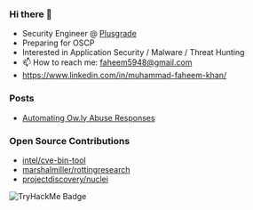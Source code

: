 ### Hi there 👋

- Security Engineer @ [Plusgrade](https://github.com/plusgrade)
- Preparing for OSCP
- Interested in Application Security / Malware / Threat Hunting 
- 📫 How to reach me: faheem5948@gmail.com
- https://www.linkedin.com/in/muhammad-faheem-khan/


### Posts
- [Automating Ow.ly Abuse Responses](https://medium.com/hootsuite-engineering/automating-ow-ly-abuse-responses-ecb2b5bc44b8)

### Open Source Contributions
- [intel/cve-bin-tool](https://github.com/intel/cve-bin-tool)
- [marshalmiller/rottingresearch](https://github.com/marshalmiller/rottingresearch)  
- [projectdiscovery/nuclei](https://github.com/projectdiscovery/nuclei)

![TryHackMe Badge](https://tryhackme-badges.s3.amazonaws.com/Shrek.png?)

<!-- EOF -->
